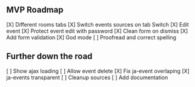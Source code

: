## MVP Roadmap
[X] Different rooms tabs
[X] Switch events sources on tab Switch
[X] Edit event
[X] Protect event edit with password
[X] Clean form on dismiss
[X] Add form validation
[X] God mode
[ ] Proofread and correct spelling

## Further down the road
[ ] Show ajax loading
[ ] Allow event delete
[X] Fix ja-event overlaping
[X] ja-events transparent
[ ] Cleanup sources
[ ] Add documentation
<!-- [ ] Send confirmation email ? hmmm -->
